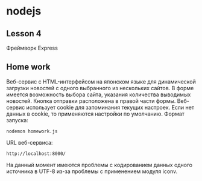 # nodejs 

##  Lesson 4

Фреймворк Express

##  Home work

Веб-сервис с HTML-интерфейсом на японском языке для динамической загрузки новостей с одного выбранного из нескольких сайтов. В форме имеется возможность выбора сайта, указания количества выводимых новостей. Кнопка отправки расположена в правой части формы. Веб-сервис использует cookie для запоминания текущих настроек. Если нет данных в cookie, то применяются настройки по умолчанию.
Формат запуска:

`nodemon homework.js`

URL веб-сервиса:

`http://localhost:8000/`

На данный момент имеются проблемы с кодированием данных одного источника в UTF-8 из-за проблемы с применением модуля iconv.